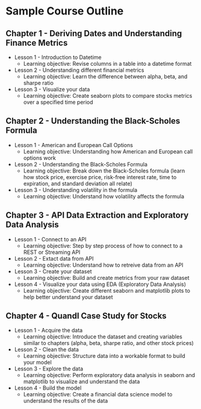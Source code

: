 # Sample Course Outline


## Chapter 1 - Deriving Dates and Understanding Finance Metrics
* Lesson 1 - Introduction to Datetime
	* Learning objective: Revise columns in a table into a datetime format
* Lesson 2 - Understanding different financial metrics
	* Learning objective: Learn the difference between alpha, beta, and sharpe ratio
* Lesson 3 - Visualize your data
	* Learning objective: Create seaborn plots to compare stocks metrics over a specified time period

	
## Chapter 2 - Understanding the Black-Scholes Formula
* Lesson 1 - American and European Call Options
	* Learning objective: Understanding how American and European call options work
* Lesson 2 - Understanding the Black-Scholes Formula
	* Learning objective: Break down the Black-Scholes formula (learn how stock price, exercise price, risk-free interest rate, time to expiration, and standard deviation all relate)
* Lesson 3 - 	Understanding volatility in the formula
	* Learning objective: Understand how volatility affects the formula

	
## Chapter 3 - API Data Extraction and Exploratory Data Analysis
* Lesson 1 - Connect to an API
	* Learning objective: Step by step process of how to connect to a REST or Streaming API
* Lesson 2 - Extact data from API
	* Learning objective: Understand how to retreive data from an API
* Lesson 3 - Create your dataset
	* Learning objective: Build and create metrics from your raw dataset
* Lesson 4 - Visualize your data using EDA (Exploratory Data Analysis)
	* Learning objective: Create different seaborn and matplotlib plots to help better understand your dataset

	
## Chapter 4 - Quandl Case Study for Stocks
* Lesson 1 - Acquire the data
	* Learning objective: Introduce the dataset and creating variables similar to chapters (alpha, beta, sharpe ratio, and other stock prices)
* Lesson 2 - Clean the data
	* Learning objective: Structure data into a workable format to build your model
* Lesson 3 - Explore the data
	* Learning objective: Perform exploratory data analysis in seaborn and matplotlib to visualize and understand the data
* Lesson 4 - Build the model
	* Learning objective: Create a financial data science model to understand the results of the data